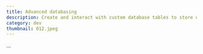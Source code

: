 ```yaml
---
title: Advanced databasing
description: Create and interact with custom database tables to store user-specific or complex data structures
category: dev
thumbnail: 012.jpeg
---
```


...
